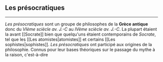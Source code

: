 

## Les présocratiques

---

*Les présocratiques* sont un groupe de philosophes de la **Grèce antique** donc du *VIème sciècle av. J.-C* au *IVème sciècle av. J.-C*. La plupart étaient la avant [[Socrate]] bien que quelqu'uns étaient contemporains de *Socrate*, tel que les [[Les atomistes|atomistes]] et certains [[Les sophistes|sophistes]]. *Les présocratiques* ont participé aux origines de la philosophie. Connus pour leur bases théoriques sur le passage du mythe à la raison, c'est-à-dire 